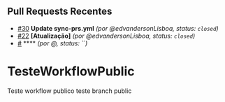 ## Pull Requests Recentes
- [#30](https://github.com/edvandersonLisboa/TesteWorkflow/pull/30) **Update sync-prs.yml** _(por @edvandersonLisboa, status: `closed`)_ <br>
- [#22](https://github.com/edvandersonLisboa/TesteWorkflow/pull/22) **[Atualização]** _(por @edvandersonLisboa, status: `closed`)_
- [#]() **** _(por @, status: ``)_

# TesteWorkflowPublic
Teste workflow publico
teste branch public
